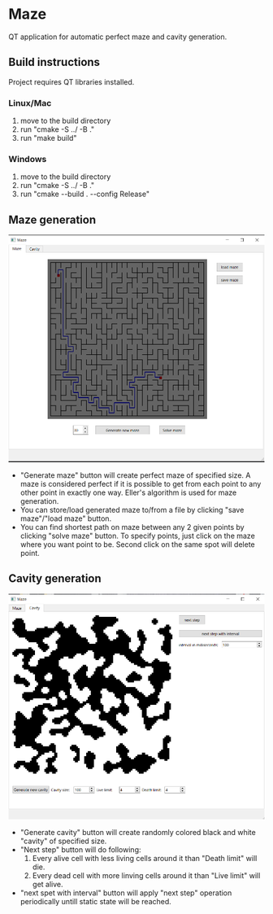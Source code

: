 # Maze
QT application for automatic perfect maze and cavity generation.
## Build instructions
Project requires QT libraries installed.
### Linux/Mac
1. move to the build directory
2. run "cmake -S ../ -B ."
3. run "make build"
### Windows
1. move to the build directory
2. run "cmake -S ../ -B ."
3. run "cmake --build . --config Release"
## Maze generation
![maze image](pictures/maze.png)
- "Generate maze" button will create perfect maze of specified size. A maze is considered perfect if it is possible to get from each point to any other point in exactly one way. Eller's algorithm is used for maze generation.
- You can store/load generated maze to/from a file by clicking "save maze"/"load maze" button.
- You can find shortest path on maze between any 2 given points by clicking "solve maze" button. To specify points, just click on the maze where you want point to be. Second click on the same spot will delete point.
## Cavity generation
![cavity image](pictures/cavity.png)
- "Generate cavity" button will create randomly colored black and white "cavity" of specified size.
- "Next step" button will do following:
  1. Every alive cell with less living cells around it than "Death limit" will die.
  2. Every dead cell with more linving cells around it than "Live limit" will get alive.
- "next spet with interval" button will apply "next step" operation periodically untill static state will be reached.
